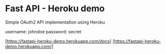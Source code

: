 # Fast API - Heroku demo

Simple OAuth2 API implementation using Heroku

username: johndoe
password: secret

[https://fastapi-heroku-demo.herokuapp.com/docs]
[https://fastapi-heroku-demo.herokuapp.com/]